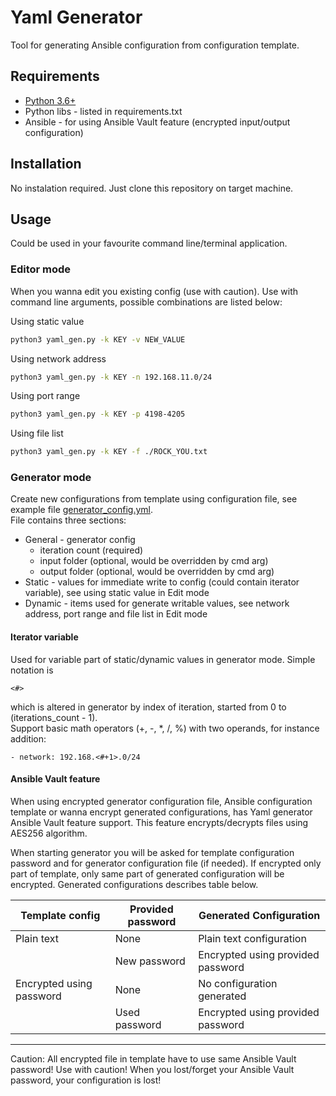 # Yaml Generator

Tool for generating Ansible configuration from configuration template.  


## Requirements  

* [Python 3.6+](https://www.python.org/downloads/)
* Python libs - listed in requirements.txt
* Ansible - for using Ansible Vault feature (encrypted input/output configuration)

## Installation
No instalation required. Just clone this repository on target machine.

## Usage  
Could be used in your favourite command line/terminal application.

### Editor mode  

When you wanna edit you existing config (use with caution). 
Use with command line arguments, possible combinations are listed below:  

Using static value
```sh
python3 yaml_gen.py -k KEY -v NEW_VALUE
```

Using network address
```sh
python3 yaml_gen.py -k KEY -n 192.168.11.0/24
```

Using port range
```sh
python3 yaml_gen.py -k KEY -p 4198-4205
```

Using file list
```sh
python3 yaml_gen.py -k KEY -f ./ROCK_YOU.txt
```

### Generator mode  

Create new configurations from template using configuration file, see example file [generator_config.yml](https://github.com/mmatisko/yaml_generator/blob/master/include/generator_config.yml).  
File contains three sections:  
* General - generator config 
  * iteration count (required)
  * input folder (optional, would be overridden by cmd arg)
  * output folder (optional, would be overridden by cmd arg)
* Static - values for immediate write to config (could contain iterator variable), see using static value in Edit mode
* Dynamic - items used for generate writable values, see network address, port range and file list in Edit mode

#### Iterator variable  
Used for variable part of static/dynamic values in generator mode. Simple notation is 
```http
<#>
```
which is altered in generator by index of iteration, started from 0 to (iterations_count - 1).  
Support basic math operators (+, -, *, /, %) with two operands, for instance addition:
```http
- network: 192.168.<#+1>.0/24
```

#### Ansible Vault feature
When using encrypted generator configuration file, Ansible configuration template or wanna encrypt generated configurations, has Yaml generator Ansible Vault feature support. This feature encrypts/decrypts files using AES256 algorithm. 

When starting generator you will be asked for template configuration password and for generator configuration file (if needed). If encrypted only part of template, only same part of generated configuration will be encrypted. Generated configurations describes table below.

| Template config | Provided password | Generated Configuration |
| ------ | ------ | ------ |
| Plain text | None | Plain text configuration|
| | New password | Encrypted using provided password |
| Encrypted using password | None | No configuration generated | 
| | Used password | Encrypted using provided password |

___
Caution: All encrypted file in template have to use same Ansible Vault password!
Use with caution! When you lost/forget your Ansible Vault password, your configuration is lost!
